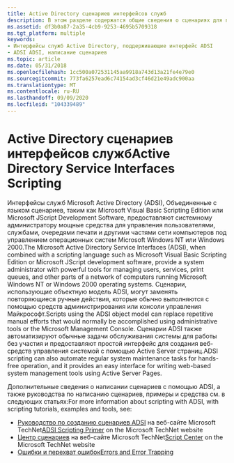 ```yaml
---
title: Active Directory сценариев интерфейсов служб
description: В этом разделе содержатся общие сведения о сценариях для приложений ADSI.
ms.assetid: df3b0a87-2a35-4cb9-9253-4695b5709318
ms.tgt_platform: multiple
keywords:
- Интерфейсы служб Active Directory, поддерживающие интерфейс ADSI
- ADSI ADSI, написание сценариев
ms.topic: article
ms.date: 05/31/2018
ms.openlocfilehash: 1cc500a072531145aa9918a743d13a21fe4e79e0
ms.sourcegitcommit: 773fa6257ead6c74154ad3cf46d21e49adc900aa
ms.translationtype: MT
ms.contentlocale: ru-RU
ms.lasthandoff: 09/09/2020
ms.locfileid: "104339489"
---
```

# <a name="active-directory-service-interfaces-scripting"></a><span data-ttu-id="2d626-105">Active Directory сценариев интерфейсов служб</span><span class="sxs-lookup"><span data-stu-id="2d626-105">Active Directory Service Interfaces Scripting</span></span>

<span data-ttu-id="2d626-106">Интерфейсы служб Microsoft Active Directory (ADSI), Объединенные с языком сценариев, таким как Microsoft Visual Basic Scripting Edition или Microsoft JScript Development Software, предоставляют системному администратору мощные средства для управления пользователями, службами, очередями печати и другими частями сети компьютеров под управлением операционных систем Microsoft Windows NT или Windows 2000.</span><span class="sxs-lookup"><span data-stu-id="2d626-106">The Microsoft Active Directory Service Interfaces (ADSI), when combined with a scripting language such as Microsoft Visual Basic Scripting Edition or Microsoft JScript development software, provide a system administrator with powerful tools for managing users, services, print queues, and other parts of a network of computers running Microsoft Windows NT or Windows 2000 operating systems.</span></span> <span data-ttu-id="2d626-107">Сценарии, использующие объектную модель ADSI, могут заменять повторяющиеся ручные действия, которые обычно выполняются с помощью средств администрирования или консоли управления Майкрософт.</span><span class="sxs-lookup"><span data-stu-id="2d626-107">Scripts using the ADSI object model can replace repetitive manual efforts that would normally be accomplished using administrative tools or the Microsoft Management Console.</span></span> <span data-ttu-id="2d626-108">Сценарии ADSI также автоматизируют обычные задачи обслуживания системы для работы без участия и предоставляют простой интерфейс для создания веб-средств управления системой с помощью Active Server страниц.</span><span class="sxs-lookup"><span data-stu-id="2d626-108">ADSI scripting can also automate regular system maintenance tasks for hands-free operation, and it provides an easy interface for writing web-based system management tools using Active Server Pages.</span></span>

<span data-ttu-id="2d626-109">Дополнительные сведения о написании сценариев с помощью ADSI, а также руководства по написанию сценариев, примеры и средства см. в следующих статьях:</span><span class="sxs-lookup"><span data-stu-id="2d626-109">For more information about scripting with ADSI, with scripting tutorials, examples and tools, see:</span></span>

-   <span data-ttu-id="2d626-110">[Руководство по созданию сценариев ADSI](https://www.microsoft.com/resources/documentation/windows/2000/server/scriptguide/sas_ads_overview.mspx) на веб-сайте Microsoft TechNet</span><span class="sxs-lookup"><span data-stu-id="2d626-110">[ADSI Scripting Primer](https://www.microsoft.com/resources/documentation/windows/2000/server/scriptguide/sas_ads_overview.mspx) on the Microsoft TechNet website</span></span>
-   <span data-ttu-id="2d626-111">[Центр сценариев](https://www.microsoft.com/technet/community/scriptcenter/default.mspx) на веб-сайте Microsoft TechNet</span><span class="sxs-lookup"><span data-stu-id="2d626-111">[Script Center](https://www.microsoft.com/technet/community/scriptcenter/default.mspx) on the Microsoft TechNet website</span></span>
-   [<span data-ttu-id="2d626-112">Ошибки и перехват ошибок</span><span class="sxs-lookup"><span data-stu-id="2d626-112">Errors and Error Trapping</span></span>](errors-and-error-trapping.md)

 

 




